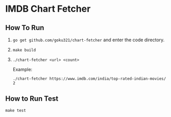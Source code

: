 # IMDB Chart Fetcher

## How To Run

1. `go get github.com/goku321/chart-fetcher` and enter the code directory.

2. `make build`

3. `./chart-fetcher <url> <count>`


    Example:
    ```
    ./chart-fetcher https://www.imdb.com/india/top-rated-indian-movies/ 2
    ```

## How to Run Test

`make test`